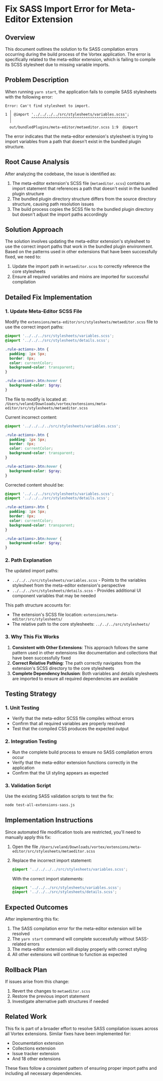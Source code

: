 # Fix SASS Import Error for Meta-Editor Extension

## Overview

This document outlines the solution to fix SASS compilation errors occurring during the build process of the Vortex application. The error is specifically related to the meta-editor extension, which is failing to compile its SCSS stylesheet due to missing variable imports.

## Problem Description

When running `yarn start`, the application fails to compile SASS stylesheets with the following error:

```
Error: Can't find stylesheet to import.
  ╷
1 │ @import '../../../../src/stylesheets/variables.scss';
  │         ^^^^^^^^^^^^^^^^^^^^^^^^^^^^^^^^^^^^^^^^^^^^
  ╵
  out/bundledPlugins/meta-editor/metaeditor.scss 1:9  @import
```

The error indicates that the meta-editor extension's stylesheet is trying to import variables from a path that doesn't exist in the bundled plugin structure.

## Root Cause Analysis

After analyzing the codebase, the issue is identified as:

1. The meta-editor extension's SCSS file (`metaeditor.scss`) contains an import statement that references a path that doesn't exist in the bundled plugin structure
2. The bundled plugin directory structure differs from the source directory structure, causing path resolution issues
3. The build process copies the SCSS file to the bundled plugin directory but doesn't adjust the import paths accordingly

## Solution Approach

The solution involves updating the meta-editor extension's stylesheet to use the correct import paths that work in the bundled plugin environment. Based on the patterns used in other extensions that have been successfully fixed, we need to:

1. Update the import path in `metaeditor.scss` to correctly reference the core stylesheets
2. Ensure all required variables and mixins are imported for successful compilation

## Detailed Fix Implementation

### 1. Update Meta-Editor SCSS File

Modify the `extensions/meta-editor/src/stylesheets/metaeditor.scss` file to use the correct import paths:

```scss
@import '../../../src/stylesheets/variables.scss';
@import '../../../src/stylesheets/details.scss';

.rule-actions>.btn {
  padding: 1px 5px;
  border: 0px;
  color: currentColor;
  background-color: transparent;
}

.rule-actions>.btn:hover {
  background-color: $gray;
}
```

The file to modify is located at:
`/Users/veland/Downloads/vortex/extensions/meta-editor/src/stylesheets/metaeditor.scss`

Current incorrect content:
```scss
@import '../../../../src/stylesheets/variables.scss';

.rule-actions>.btn {
  padding: 1px 5px;
  border: 0px;
  color: currentColor;
  background-color: transparent;
}

.rule-actions>.btn:hover {
  background-color: $gray;
}
```

Corrected content should be:
```scss
@import '../../../src/stylesheets/variables.scss';
@import '../../../src/stylesheets/details.scss';

.rule-actions>.btn {
  padding: 1px 5px;
  border: 0px;
  color: currentColor;
  background-color: transparent;
}

.rule-actions>.btn:hover {
  background-color: $gray;
}
```

### 2. Path Explanation

The updated import paths:
- `../../../src/stylesheets/variables.scss` - Points to the variables stylesheet from the meta-editor extension's perspective
- `../../../src/stylesheets/details.scss` - Provides additional UI component variables that may be needed

This path structure accounts for:
- The extension's SCSS file location: `extensions/meta-editor/src/stylesheets/`
- The relative path to the core stylesheets: `../../../src/stylesheets/`

### 3. Why This Fix Works

1. **Consistent with Other Extensions**: This approach follows the same pattern used in other extensions like documentation and collections that have been successfully fixed
2. **Correct Relative Pathing**: The path correctly navigates from the extension's SCSS directory to the core stylesheets
3. **Complete Dependency Inclusion**: Both variables and details stylesheets are imported to ensure all required dependencies are available

## Testing Strategy

### 1. Unit Testing

- Verify that the meta-editor SCSS file compiles without errors
- Confirm that all required variables are properly resolved
- Test that the compiled CSS produces the expected output

### 2. Integration Testing

- Run the complete build process to ensure no SASS compilation errors occur
- Verify that the meta-editor extension functions correctly in the application
- Confirm that the UI styling appears as expected

### 3. Validation Script

Use the existing SASS validation scripts to test the fix:

```bash
node test-all-extensions-sass.js
```

## Implementation Instructions

Since automated file modification tools are restricted, you'll need to manually apply this fix:

1. Open the file `/Users/veland/Downloads/vortex/extensions/meta-editor/src/stylesheets/metaeditor.scss`
2. Replace the incorrect import statement:
   ```scss
   @import '../../../../src/stylesheets/variables.scss';
   ```
   
   With the correct import statements:
   ```scss
   @import '../../../src/stylesheets/variables.scss';
   @import '../../../src/stylesheets/details.scss';
   ```

## Expected Outcomes

After implementing this fix:

1. The SASS compilation error for the meta-editor extension will be resolved
2. The `yarn start` command will complete successfully without SASS-related errors
3. The meta-editor extension will display properly with correct styling
4. All other extensions will continue to function as expected

## Rollback Plan

If issues arise from this change:

1. Revert the changes to `metaeditor.scss`
2. Restore the previous import statement
3. Investigate alternative path structures if needed

## Related Work

This fix is part of a broader effort to resolve SASS compilation issues across all Vortex extensions. Similar fixes have been implemented for:
- Documentation extension
- Collections extension
- Issue tracker extension
- And 18 other extensions

These fixes follow a consistent pattern of ensuring proper import paths and including all necessary dependencies.